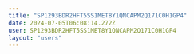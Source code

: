 ```yaml
---
title: "SP1293BDR2HFT5SS1MET8Y1QNCAPM2Q171C0H1GP4"
date: 2024-07-05T06:08:14.272Z
user: SP1293BDR2HFT5SS1MET8Y1QNCAPM2Q171C0H1GP4
layout: "users"
---
```

    